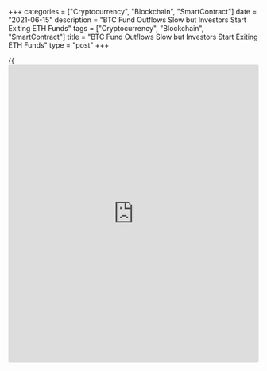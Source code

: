 +++
categories = ["Cryptocurrency", "Blockchain", "SmartContract"]
date = "2021-06-15"
description = "BTC Fund Outflows Slow but Investors Start Exiting ETH Funds"
tags = ["Cryptocurrency", "Blockchain", "SmartContract"]
title = "BTC Fund Outflows Slow but Investors Start Exiting ETH Funds"
type = "post"
+++

{{<iframe id="large-banner" src="https://www.bounty.group/#slide=13.0" width="100%" height="600" scrolling="no" style="border: 0px solid rgb(216, 221, 230); border-radius: 3px;">}}

Money being pulled out of digital-asset investment funds slowed somewhat
last week. However, while net redemptions from [bitcoin](https://www.letsplayfx.com/blog/forex-for-bitcoin/)-focused funds
shrank, some [investor](https://www.fintechee.com/tutorial-for-forex-trading/investor-mode/)s seem to be souring on ether.

Overall, digital-asset funds experienced net outflows of $21 million
during the week ending June 11, down from $94 million pulled out of
funds the prior week, according to a Monday report by CoinShares.

The decline in outflows might be an early sign of bearishness has
peaked. Investors have been pulling money from [bitcoin](https://www.letsplayfx.com/blog/forex-for-bitcoin/) funds in recent
weeks as the price of the largest cryptocurrency by market value traded
below $40,000, down from the all-time high near $65,000 reached in
April.

_Source:[FXPro][1]_

   1. /geturl/index/768359c4a1d56b6e33baacfa323f6e6bd51e12c9/